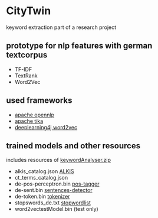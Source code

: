 # CityTwin

keyword extraction part of a research project 

## prototype for nlp features with german textcorpus

- TF-IDF
- TextRank
- Word2Vec

## used frameworks

- [apache opennlp](https://opennlp.apache.org/) 
- [apache tika](https://tika.apache.org/)
- [deeplearning4j word2vec](https://deeplearning4j.konduit.ai/deeplearning4j/reference/word2vec-glove-doc2vec)

## trained models and other resources 

includes resources of [keywordAnalyser.zip](https://github.com/maiksiegmund/citytwin/blob/main/keywordAnalyser.zip)

- alkis_catalog.json [ALKIS](https://www.adv-online.de/icc/extdeu/nav/a63/binarywriterservlet?imgUid=b001016e-7efa-8461-e336-b6951fa2e0c9&uBasVariant=11111111-1111-1111-1111-111111111111)
- ct_terms_catalog.json 
- de-pos-perceptron.bin [pos-tagger](http://opennlp.sourceforge.net/models-1.5/)
- de-sent.bin [sentences-detector](http://opennlp.sourceforge.net/models-1.5/)
- de-token.bin [tokenizer](http://opennlp.sourceforge.net/models-1.5/)
- stopswords_de.txt [stopwordlist](https://github.com/maiksiegmund/CityTwin_SolrConfig/blob/main/cityTwin_managed/lang/stopwords_de.txt)
- word2vectestModel.bin (test only)
